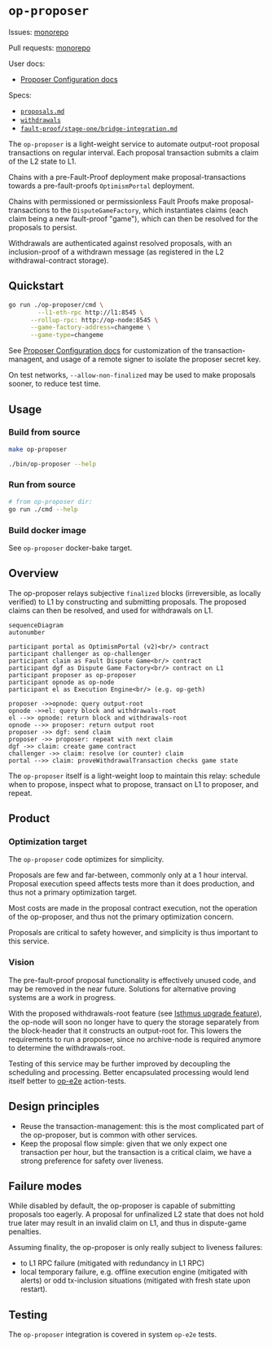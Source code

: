 # `op-proposer`

Issues: [monorepo](https://github.com/ethereum-optimism/optimism/issues?q=is%3Aissue%20state%3Aopen%20label%3AA-op-proposer)

Pull requests: [monorepo](https://github.com/ethereum-optimism/optimism/pulls?q=is%3Aopen+is%3Apr+label%3AA-op-proposer)

User docs:
- [Proposer Configuration docs]

[Proposer Configuration docs]: https://docs.optimism.io/builders/chain-operators/configuration/proposer

Specs:
- [`proposals.md`](https://github.com/ethereum-optimism/specs/blob/main/specs/protocol/proposals.md)
- [`withdrawals`](https://github.com/ethereum-optimism/specs/blob/main/specs/protocol/withdrawals.md)
- [`fault-proof/stage-one/bridge-integration.md`](https://github.com/ethereum-optimism/specs/blob/main/specs/fault-proof/stage-one/bridge-integration.md)

The `op-proposer` is a light-weight service to automate output-root proposal transactions on regular interval.
Each proposal transaction submits a claim of the L2 state to L1.

Chains with a pre-Fault-Proof deployment make proposal-transactions towards a pre-fault-proofs `OptimismPortal` deployment.

Chains with permissioned or permissionless Fault Proofs make proposal-transactions to the `DisputeGameFactory`,
which instantiates claims (each claim being a new fault-proof "game"),
which can then be resolved for the proposals to persist.

Withdrawals are authenticated against resolved proposals,
with an inclusion-proof of a withdrawn message (as registered in the L2 withdrawal-contract storage).

## Quickstart

```bash
go run ./op-proposer/cmd \
        --l1-eth-rpc http://l1:8545 \
      --rollup-rpc: http://op-node:8545 \
      --game-factory-address=changeme \
      --game-type=changeme
```

See [Proposer Configuration docs] for customization of the transaction-managent,
and usage of a remote signer to isolate the proposer secret key.

On test networks, `--allow-non-finalized` may be used to make proposals sooner, to reduce test time.

## Usage

### Build from source

```bash
make op-proposer

./bin/op-proposer --help
```

### Run from source

```bash
# from op-proposer dir:
go run ./cmd --help
```

### Build docker image

See `op-proposer` docker-bake target.

## Overview

<!-- description of *how* this module implements the spec -->

The op-proposer relays subjective `finalized` blocks (irreversible, as locally verified)
to L1 by constructing and submitting proposals.
The proposed claims can then be resolved, and used for withdrawals on L1.

```mermaid
sequenceDiagram
autonumber

participant portal as OptimismPortal (v2)<br/> contract
participant challenger as op-challenger
participant claim as Fault Dispute Game<br/> contract
participant dgf as Dispute Game Factory<br/> contract on L1
participant proposer as op-proposer
participant opnode as op-node
participant el as Execution Engine<br/> (e.g. op-geth)

proposer ->>opnode: query output-root
opnode ->>el: query block and withdrawals-root
el -->> opnode: return block and withdrawals-root
opnode -->> proposer: return output root
proposer ->> dgf: send claim
proposer ->> proposer: repeat with next claim
dgf ->> claim: create game contract
challenger ->> claim: resolve (or counter) claim
portal -->> claim: proveWithdrawalTransaction checks game state
```

The `op-proposer` itself is a light-weight loop to maintain this relay:
schedule when to propose, inspect what to propose, transact on L1 to proposer, and repeat.

## Product

### Optimization target

The `op-proposer` code optimizes for simplicity.

Proposals are few and far-between, commonly only at a 1 hour interval.
Proposal execution speed affects tests more than it does production, and thus not a primary optimization target.

Most costs are made in the proposal contract execution,
not the operation of the op-proposer, and thus not the primary optimization concern.

Proposals are critical to safety however, and simplicity is thus important to this service.

### Vision

The pre-fault-proof proposal functionality is effectively unused code, and may be removed in the near future.
Solutions for alternative proving systems are a work in progress.

With the proposed withdrawals-root feature (see [Isthmus upgrade feature]),
the op-node will soon no longer have to query the storage separately
from the block-header that it constructs an output-root for.
This lowers the requirements to run a proposer,
since no archive-node is required anymore to determine the withdrawals-root.

[Isthmus upgrade feature]: https://github.com/ethereum-optimism/specs/blob/main/specs/protocol/isthmus/exec-engine.md#l2tol1messagepasser-storage-root-in-header

Testing of this service may be further improved by decoupling the scheduling and processing.
Better encapsulated processing would lend itself better to [op-e2e](../op-e2e) action-tests.


## Design principles

<!-- design choices / trade-offs -->

- Reuse the transaction-management: this is the most complicated part of the op-proposer, but is common with other services.
- Keep the proposal flow simple: given that we only expect one transaction per hour,
  but the transaction is a critical claim, we have a strong preference for safety over liveness.

## Failure modes

<!-- Risks & error handling -->

While disabled by default, the op-proposer is capable of submitting proposals too eagerly.
A proposal for unfinalized L2 state that does not hold true later may result in an invalid claim on L1,
and thus in dispute-game penalties.

Assuming finality, the op-proposer is only really subject to liveness failures:
- to L1 RPC failure (mitigated with redundancy in L1 RPC)
- local temporary failure, e.g. offline execution engine (mitigated with alerts)
  or odd tx-inclusion situations (mitigated with fresh state upon restart).

## Testing

The `op-proposer` integration is covered in system `op-e2e` tests.
